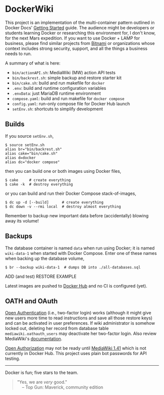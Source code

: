 # DockerWiki

This project is an implementation of the multi-container pattern outlined
in Docker Docs'
[Getting Started](https://docs.docker.com/get-started/07_multi_container/)
guide.
The audience might be developers or students learning Docker or researching
this environment for, I don't know, for the next Mars expedition.
If you want to use Docker + LAMP for business, please find similar projects
from [Bitnami](https://hub.docker.com/r/bitnami/mediawiki) or organizations
whose context includes strong security, support, and all the things a
business needs to run.

A summary of what is here:

- `bin/actionAPI.sh`: MediaWiki (MW) action API tests
- `bin/backrest.sh`: simple backup and restore starter kit
- `bin/cake.sh`: build and run makefile for `docker`
- `.env`: build and runtime configuration variables
- `.envData`: just MariaDB runtime environment
- `compose.yaml`: build and run makefile for `docker compose`
- `config.yaml`: run-only compose file for Docker Hub launch
- `setEnv.sh`: shortcuts to simplify development

## Builds

If you source `setEnv.sh`,
```
$ source setEnv.sh
alias br="bin/backrest.sh"
alias cake="bin/cake.sh"
alias d=docker
alias dc="docker compose"
```
then you can build one or both images using Docker files,
```
$ cake     # create everything
$ cake -k  # destroy everything
```
or you can build and run their Docker Compose stack-of-images,
```
$ dc up -d [--build]      # create everything
$ dc down -v --rmi local  # destroy almost everything
```
Remember to backup new important data before (accidentally) blowing away its volume!

## Backups

The database container is named `data` when run using Docker; it is named `wiki-data-1` when started with Docker Compose. Enter one of these names when backing up the database volume,
```
$ br --backup wiki-data-1  # dumps DB into ./all-databases.sql
```

ADD (and test) RESTORE EXAMPLE

Latest images are pushed to [Docker Hub](https://hub.docker.com/u/idave2) and no CI is configured (yet).

## OATH and OAuth

[Open Authentication](https://en.wikipedia.org/wiki/Initiative_for_Open_Authentication)
(i.e., two-factor login) works (although it might give new users more time to
read instructions and save all those restore keys) and can be activated in
user preferences.
If wiki administrator is somehow locked out, deleting her record from database
table `mediawiki.oathauth_users` may deactivate her two-factor login.
Also review MediaWiki's
[documentation](https://www.mediawiki.org/wiki/Extension:OATHAuth).

[Open Authorization](https://en.wikipedia.org/wiki/OAuth) may not be
ready until [MediaWiki 1.41](https://www.mediawiki.org/wiki/Extension:OAuth)
which is not currently in Docker Hub.
This project uses plain bot passwords for API testing.

---

Docker is fun; five stars to the team.

> "Yes, we are *very* good."<br/>
> &nbsp;&nbsp;&nbsp; – Top Gun: Maverick, community edition
